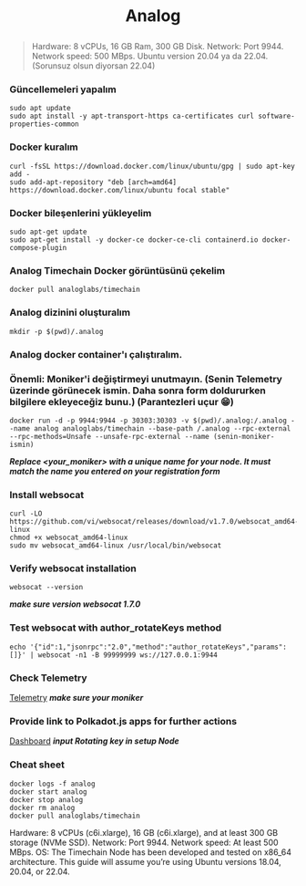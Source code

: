 <p align="center">
</p>
<h1>
<p align="center"> Analog </p>
</h1>


> Hardware: 8 vCPUs, 16 GB Ram, 300 GB Disk.
  Network: Port 9944. 
  Network speed: 500 MBps.
> Ubuntu version 20.04 ya da 22.04. (Sorunsuz olsun diyorsan 22.04)


### Güncellemeleri yapalım
```console
sudo apt update
sudo apt install -y apt-transport-https ca-certificates curl software-properties-common
```
### Docker kuralım
```console
curl -fsSL https://download.docker.com/linux/ubuntu/gpg | sudo apt-key add -
sudo add-apt-repository "deb [arch=amd64] https://download.docker.com/linux/ubuntu focal stable"
```
### Docker bileşenlerini yükleyelim
```console
sudo apt-get update
sudo apt-get install -y docker-ce docker-ce-cli containerd.io docker-compose-plugin
```
### Analog Timechain Docker görüntüsünü çekelim
```console
docker pull analoglabs/timechain
```
### Analog dizinini oluşturalım
```console
mkdir -p $(pwd)/.analog
```
### Analog docker container'ı çalıştıralım.
### Önemli: Moniker'i değiştirmeyi unutmayın. (Senin Telemetry üzerinde görünecek ismin. Daha sonra form doldururken bilgilere ekleyeceğiz bunu.) (Parantezleri uçur 😁)
```console
docker run -d -p 9944:9944 -p 30303:30303 -v $(pwd)/.analog:/.analog --name analog analoglabs/timechain --base-path /.analog --rpc-external --rpc-methods=Unsafe --unsafe-rpc-external --name (senin-moniker-ismin)
```
***Replace <your_moniker> with a unique name for your node. It must match the name you entered on your registration form***
### Install websocat
```
curl -LO https://github.com/vi/websocat/releases/download/v1.7.0/websocat_amd64-linux
chmod +x websocat_amd64-linux
sudo mv websocat_amd64-linux /usr/local/bin/websocat
```
### Verify websocat installation
```
websocat --version
```
***make sure version websocat 1.7.0***
### Test websocat with author_rotateKeys method
```
echo '{"id":1,"jsonrpc":"2.0","method":"author_rotateKeys","params":[]}' | websocat -n1 -B 99999999 ws://127.0.0.1:9944
```
### Check Telemetry
<a href="https://telemetry.analog.one/#/0x0614f7b74a2e47f7c8d8e2a5335be84bdde9402a43f5decdec03200a87c8b943">Telemetry</a>
***make sure your moniker***

### Provide link to Polkadot.js apps for further actions
<a href="https://polkadot.js.org/apps/?rpc=wss%3A%2F%2Frpc.testnet.analog.one###/accounts">Dashboard</a>
***input Rotating key in setup Node***

### Cheat sheet
```
docker logs -f analog
docker start analog
docker stop analog
docker rm analog
docker pull analoglabs/timechain
```


Hardware: 8 vCPUs (c6i.xlarge), 16 GB (c6i.xlarge), and at least 300 GB storage (NVMe SSD).
Network: Port 9944.
Network speed: At least 500 MBps.
OS: The Timechain Node has been developed and tested on x86_64 architecture. This guide will assume you’re using Ubuntu versions 18.04, 20.04, or 22.04.
